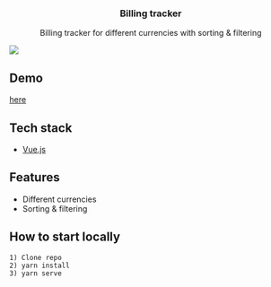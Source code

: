 
<h3 align="center">
  Billing tracker
</h3>

<p align="center">
  Billing tracker for different currencies with sorting & filtering
</p>

<img src="https://i.imgur.com/fIAhA66.gif" />

## Demo

[here](https://naughty-brown-451e91.netlify.app/)

## Tech stack
* [Vue.js](https://vuejs.org/)
## Features

* Different currencies
* Sorting & filtering



## How to start locally 

```
1) Clone repo
2) yarn install
3) yarn serve
```
